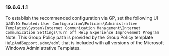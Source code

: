 
### 19.6.6.1.1  
To establish the recommended configuration via GP, set the following UI path to `Enabled:` `User Configuration\Policies\Administrative Templates\System\Internet Communication Management\Internet Communication Settings\Turn off Help Experience Improvement Program `Note: This Group Policy path is provided by the Group Policy template `HelpAndSupport.admx/adml` that is included with all versions of the Microsoft Windows Administrative Templates.  